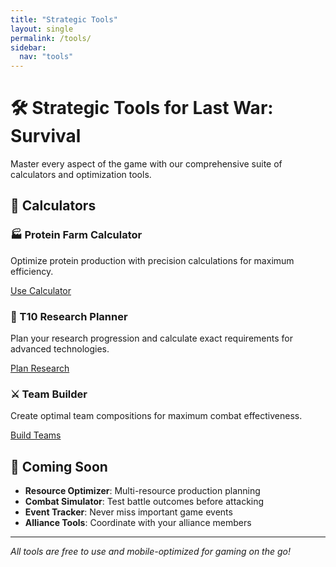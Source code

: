 ```yaml
---
title: "Strategic Tools"
layout: single
permalink: /tools/
sidebar:
  nav: "tools"
---
```


# 🛠️ Strategic Tools for Last War: Survival

Master every aspect of the game with our comprehensive suite of calculators and optimization tools.

## 🧮 Calculators

<div class="feature-grid">
  <div class="tool-card">
    <h3>🏭 Protein Farm Calculator</h3>
    <p>Optimize protein production with precision calculations for maximum efficiency.</p>
    <a href="/calculators/protein-farm-calculator/" class="btn btn--primary">Use Calculator</a>
  </div>
  
  <div class="tool-card">
    <h3>🔬 T10 Research Planner</h3>
    <p>Plan your research progression and calculate exact requirements for advanced technologies.</p>
    <a href="/calculators/t10-calculator/" class="btn btn--primary">Plan Research</a>
  </div>
  
  <div class="tool-card">
    <h3>⚔️ Team Builder</h3>
    <p>Create optimal team compositions for maximum combat effectiveness.</p>
    <a href="/calculators/team-builder/" class="btn btn--primary">Build Teams</a>
  </div>
</div>

## 🎯 Coming Soon

- **Resource Optimizer**: Multi-resource production planning
- **Combat Simulator**: Test battle outcomes before attacking
- **Event Tracker**: Never miss important game events
- **Alliance Tools**: Coordinate with your alliance members

---

*All tools are free to use and mobile-optimized for gaming on the go!*

